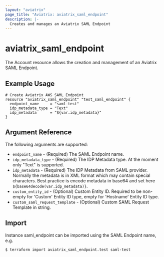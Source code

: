 ```yaml
---
layout: "aviatrix"
page_title: "Aviatrix: aviatrix_saml_endpoint"
description: |-
  Creates and manages an Aviatrix SAML Endpoint
---
```


# aviatrix_saml_endpoint

The Account resource allows the creation and management of an Aviatrix SAML Endpoint.

## Example Usage

```hcl
# Create Aviatrix AWS SAML Endpoint
resource "aviatrix_saml_endpoint" "test_saml_endpoint" {
  endpoint_name     = "saml-test"
  idp_metadata_type = "Text"
  idp_metadata      = "${var.idp_metadata}"
}
```

## Argument Reference

The following arguments are supported:

* `endpoint_name` - (Required) The SAML Endpoint name.
* `idp_metadata_type` - (Required) The IDP Metadata type. At the moment only "Text" is supported.
* `idp_metadata` - (Required) The IDP Metadata from SAML provider. Normally the metadata is in XML format which may contain special characters. Best practice is encode metadata in base64 and set here `${base64decode(var.idp_metadata)}`.
* `custom_entity_id` - (Optional) Custom Entity ID. Required to be non-empty for 'Custom' Entity ID type, empty for 'Hostname' Entity ID type.
* `custom_saml_request_template` - (Optional) Custom SAML Request Template in string.

## Import

Instance saml_endpoint can be imported using the SAML Endpoint name, e.g.

```
$ terraform import aviatrix_saml_endpoint.test saml-test
```
